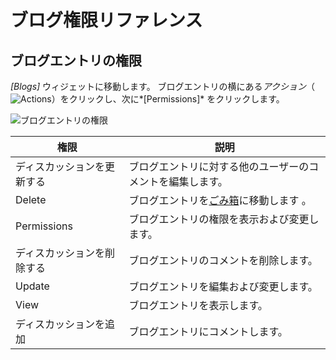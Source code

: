 # ブログ権限リファレンス

<!-- Really missing an introductory statement here -->

## ブログエントリの権限

*[Blogs]* ウィジェットに移動します。 ブログエントリの横にある*アクション*（![Actions](../../images/icon-actions.png)）をクリックし、次に*[Permissions]* をクリックします。

![ブログエントリの権限](./blog-permissions-reference/images/01.png)

| 権限            | 説明                                                                                     |
| ------------- | -------------------------------------------------------------------------------------- |
| ディスカッションを更新する | ブログエントリに対する他のユーザーのコメントを編集します。                                                          |
| Delete        | ブログエントリを[ごみ箱](../../recycle-bin/user-guide/introduction-to-the-recycle-bin.md)に移動します 。 |
| Permissions   | ブログエントリの権限を表示および変更します。                                                                 |
| ディスカッションを削除する | ブログエントリのコメントを削除します。                                                                    |
| Update        | ブログエントリを編集および変更します。                                                                    |
| View          | ブログエントリを表示します。                                                                         |
| ディスカッションを追加   | ブログエントリにコメントします。                                                                       |

